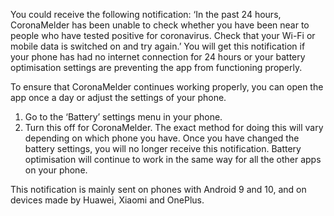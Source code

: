 You could receive the following notification: ‘In the past 24 hours, CoronaMelder has been unable to check whether you have been near to people who have tested positive for coronavirus. Check that your Wi-Fi or mobile data is switched on and try again.’ You will get this notification if your phone has had no internet connection for 24 hours or your battery optimisation settings are preventing the app from functioning properly.

To ensure that CoronaMelder continues working properly, you can open the app once a day or adjust the settings of your phone.

1. Go to the ‘Battery’ settings menu in your phone.
2. Turn this off for CoronaMelder. The exact method for doing this will vary depending on which phone you have. Once you have changed the battery settings, you will no longer receive this notification. Battery optimisation will continue to work in the same way for all the other apps on your phone.

This notification is mainly sent on phones with Android 9 and 10, and on devices made by Huawei, Xiaomi and OnePlus.
